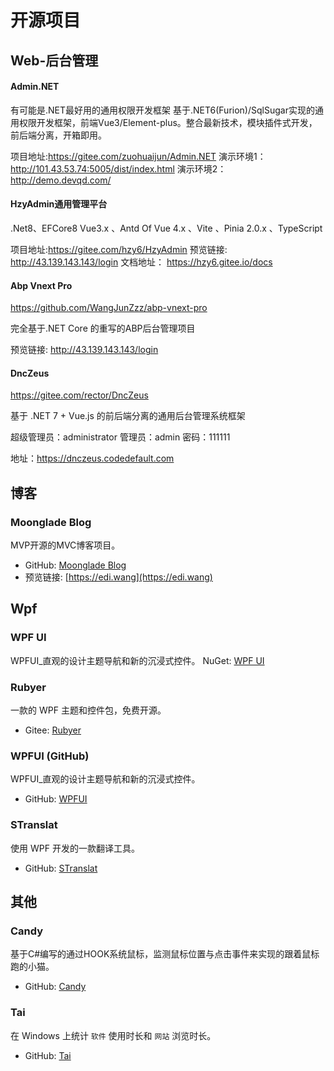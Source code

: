 # 开源项目





## Web-后台管理

#### Admin.NET

有可能是.NET最好用的通用权限开发框架
基于.NET6(Furion)/SqlSugar实现的通用权限开发框架，前端Vue3/Element-plus。整合最新技术，模块插件式开发，前后端分离，开箱即用。

项目地址:https://gitee.com/zuohuaijun/Admin.NET
演示环境1：http://101.43.53.74:5005/dist/index.html 
演示环境2：http://demo.devqd.com/ 

#### HzyAdmin通用管理平台

.Net8、EFCore8
 Vue3.x 、Antd Of Vue 4.x 、Vite 、Pinia 2.0.x 、TypeScript

项目地址:https://gitee.com/hzy6/HzyAdmin
预览链接: http://43.139.143.143/login
文档地址： https://hzy6.gitee.io/docs

#### Abp Vnext Pro
https://github.com/WangJunZzz/abp-vnext-pro

完全基于.NET Core 的重写的ABP后台管理项目

预览链接: http://43.139.143.143/login

#### DncZeus

https://gitee.com/rector/DncZeus

 基于 .NET 7 + Vue.js 的前后端分离的通用后台管理系统框架
 
 超级管理员：administrator 管理员：admin 密码：111111 
 
 地址：https://dnczeus.codedefault.com

## 博客

### Moonglade Blog
MVP开源的MVC博客项目。
- GitHub: [Moonglade Blog](https://github.com/EdiWang/Moonglade)
- 预览链接: [https://edi.wang](https://edi.wang)

## Wpf

### WPF UI

WPFUI_直观的设计主题导航和新的沉浸式控件。
NuGet: [WPF UI](https://www.nuget.org/packages/wpf-ui/)

### Rubyer
一款的 WPF 主题和控件包，免费开源。
- Gitee: [Rubyer](https://gitee.com/wuyanxin1028/rubyer-wpf)

### WPFUI (GitHub)
WPFUI_直观的设计主题导航和新的沉浸式控件。
- GitHub: [WPFUI](https://github.com/firststack/WPFUI)

### STranslat
使用 WPF 开发的一款翻译工具。
- GitHub: [STranslat](https://github.com/ZGGSONG/STranslate)

## 其他

### Candy
基于C#编写的通过HOOK系统鼠标，监测鼠标位置与点击事件来实现的跟着鼠标跑的小猫。
- GitHub: [Candy](https://github.com/SmileZXLee/Candy)

### Tai
在 Windows 上统计 `软件` 使用时长和 `网站` 浏览时长。
- GitHub: [Tai](https://github.com/Planshit/Tai)